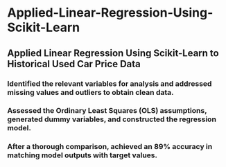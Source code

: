 # Applied-Linear-Regression-Using-Scikit-Learn
## Applied Linear Regression Using Scikit-Learn to Historical Used Car Price Data
### Identified the relevant variables for analysis and addressed missing values and outliers to obtain clean data.
### Assessed the Ordinary Least Squares (OLS) assumptions, generated dummy variables, and constructed the regression model.
### After a thorough comparison, achieved an 89% accuracy in matching model outputs with target values.

